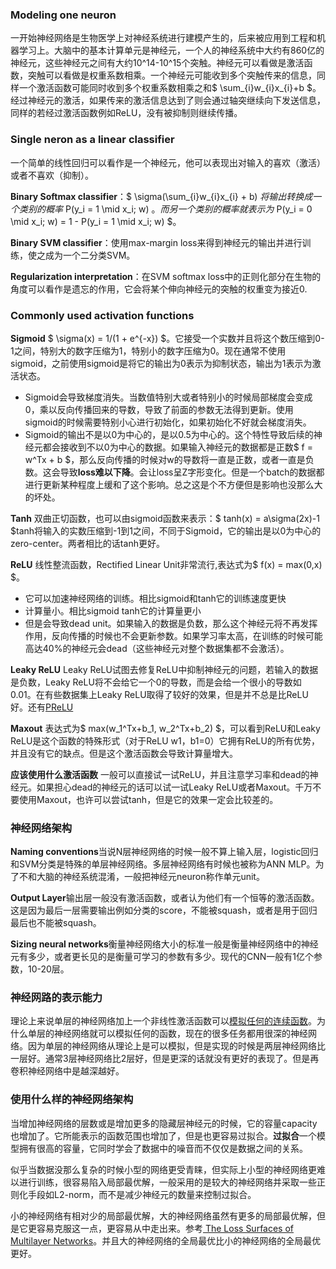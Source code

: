 ### Modeling one neuron
一开始神经网络是生物医学上对神经系统进行建模产生的，后来被应用到工程和机器学习上。大脑中的基本计算单元是神经元，一个人的神经系统中大约有860亿的神经元，这些神经元之间有大约10^14-10^15个突触。神经元可以看做是激活函数，突触可以看做是权重系数相乘。一个神经元可能收到多个突触传来的信息，同样一个激活函数可能同时收到多个权重系数相乘之和$ \sum_{i}w_{i}x_{i}+b $。经过神经元的激活，如果传来的激活信息达到了则会通过轴突继续向下发送信息，同样的若经过激活函数例如ReLU，没有被抑制则继续传播。

### Single neron as a linear classifier
一个简单的线性回归可以看作是一个神经元，他可以表现出对输入的喜欢（激活）或者不喜欢（抑制）。

**Binary Softmax classifier**：$ \sigma(\sum_{i}w_{i}x_{i} + b) $将输出转换成一个类别的概率$ P(y_i = 1 \mid x_i; w) $。而另一个类别的概率就表示为$ P(y_i = 0 \mid x_i; w) = 1 - P(y_i = 1 \mid x_i; w) $。

**Binary SVM classifier**：使用max-margin loss来得到神经元的输出并进行训练，使之成为一个二分类SVM。

**Regularization interpretation**：在SVM softmax loss中的正则化部分在生物的角度可以看作是遗忘的作用，它会将某个伸向神经元的突触的权重变为接近0.

### Commonly used activation functions
**Sigmoid**
$ \sigma(x) = 1/(1 + e^{-x}) $。它接受一个实数并且将这个数压缩到0-1之间，特别大的数字压缩为1，特别小的数字压缩为0。现在通常不使用sigmoid，之前使用sigmoid是将它的输出为0表示为抑制状态，输出为1表示为激活状态。

 - Sigmoid会导致梯度消失。当数值特别大或者特别小的时候局部梯度会变成0，乘以反向传播回来的导数，导致了前面的参数无法得到更新。使用sigmoid的时候需要特别小心进行初始化，如果初始化不好就会梯度消失。
 - Sigmoid的输出不是以0为中心的，是以0.5为中心的。这个特性导致后续的神经元都会接收到不以0为中心的数据。如果输入神经元的数据都是正数$ f = w^Tx + b $，那么反向传播的时候对w的导数将一直是正数，或者一直是负数。这会导致**loss难以下降**。会让loss呈Z字形变化。但是一个batch的数据都进行更新某种程度上缓和了这个影响。总之这是个不方便但是影响也没那么大的坏处。
 
 **Tanh**
 双曲正切函数，也可以由sigmoid函数来表示：$ tanh(x) = a\sigma(2x)-1 $tanh将输入的实数压缩到-1到1之间，不同于Sigmoid，它的输出是以0为中心的zero-center。两者相比的话tanh更好。
 
**ReLU**
线性整流函数，Rectified Linear Unit非常流行,表达式为$ f(x) = max(0,x) $。
 - 它可以加速神经网络的训练。相比sigmoid和tanh它的训练速度更快
 - 计算量小。相比sigmoid tanh它的计算量更小
 - 但是会导致dead unit。如果输入的数据是负数，那么这个神经元将不再发挥作用，反向传播的时候也不会更新参数。如果学习率太高，在训练的时候可能高达40%的神经元会dead（这些神经元对整个数据集都不会激活）。

**Leaky ReLU**
Leaky ReLU试图去修复ReLU中抑制神经元的问题，若输入的数据是负数，Leaky ReLU将不会给它一个0的导数，而是会给一个很小的导数如0.01。在有些数据集上Leaky ReLU取得了较好的效果，但是并不总是比ReLU好。还有[PReLU](https://arxiv.org/abs/1502.01852)

**Maxout**
表达式为$ max(w_1^Tx+b_1, w_2^Tx+b_2) $，可以看到ReLU和Leaky ReLU是这个函数的特殊形式（对于ReLU w1，b1=0）它拥有ReLU的所有优势，并且没有它的缺点。但是这个激活函数会导致计算量增大。

**应该使用什么激活函数**
一般可以直接试一试ReLU，并且注意学习率和dead的神经元。如果担心dead的神经元的话可以试一试Leaky ReLU或者Maxout。千万不要使用Maxout，也许可以尝试tanh，但是它的效果一定会比较差的。

### 神经网络架构
**Naming conventions**当说N层神经网络的时候一般不算上输入层，logistic回归和SVM分类是特殊的单层神经网络。多层神经网络有时候也被称为ANN MLP。为了不和大脑的神经系统混淆，一般把神经元neuron称作单元unit。

**Output Layer**输出层一般没有激活函数，或者认为他们有一个恒等的激活函数。这是因为最后一层需要输出例如分类的score，不能被squash，或者是用于回归最后也不能被squash。

**Sizing neural networks**衡量神经网络大小的标准一般是衡量神经网络中的神经元有多少，或者更长见的是衡量可学习的参数有多少。现代的CNN一般有1亿个参数，10-20层。

### 神经网路的表示能力
理论上来说单层的神经网络加上一个非线性激活函数可以[模拟任何的连续函数](http://neuralnetworksanddeeplearning.com/chap4.html)。为什么单层的神经网络就可以模拟任何的函数，现在的很多任务都用很深的神经网络。因为单层的神经网络从理论上是可以模拟，但是实现的时候是两层神经网络比一层好。通常3层神经网络比2层好，但是更深的话就没有更好的表现了。但是再卷积神经网络中是越深越好。

### 使用什么样的神经网络架构
当增加神经网络的层数或是增加更多的隐藏层神经元的时候，它的容量capacity也增加了。它所能表示的函数范围也增加了，但是也更容易过拟合。**过拟合**一个模型拥有很高的容量，它同时学会了数据中的噪音而不仅仅是数据之间的关系。

似乎当数据没那么复杂的时候小型的网络更受青睐，但实际上小型的神经网络更难以进行训练，很容易陷入局部最优解，一般采用的是较大的神经网络并采取一些正则化手段如L2-norm，而不是减少神经元的数量来控制过拟合。

小的神经网络有相对少的局部最优解，大的神经网络虽然有更多的局部最优解，但是它更容易克服这一点，更容易从中走出来。参考[ The Loss Surfaces of Multilayer Networks](https://arxiv.org/abs/1412.0233)。并且大的神经网络的全局最优比小的神经网络的全局最优更好。